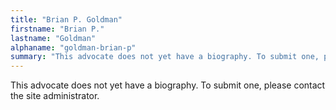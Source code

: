 ```yaml
---
title: "Brian P. Goldman"
firstname: "Brian P."
lastname: "Goldman"
alphaname: "goldman-brian-p"
summary: "This advocate does not yet have a biography. To submit one, please contact the site administrator."
---
```

This advocate does not yet have a biography. To submit one, please contact the site administrator.


